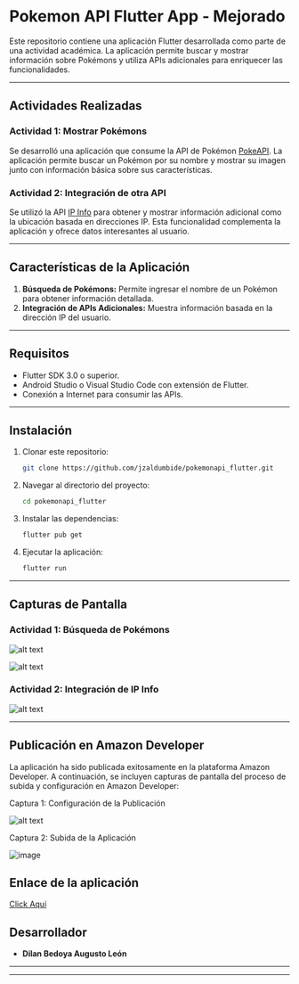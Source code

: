 # Pokemon API Flutter App - Mejorado

Este repositorio contiene una aplicación Flutter desarrollada como parte de una actividad académica. La aplicación permite buscar y mostrar información sobre Pokémons y utiliza APIs adicionales para enriquecer las funcionalidades.

---

## Actividades Realizadas

### Actividad 1: Mostrar Pokémons

Se desarrolló una aplicación que consume la API de Pokémon [PokeAPI](https://pokeapi.co/). La aplicación permite buscar un Pokémon por su nombre y mostrar su imagen junto con información básica sobre sus características.

### Actividad 2: Integración de otra API

Se utilizó la API [IP Info](https://ipinfo.io/) para obtener y mostrar información adicional como la ubicación basada en direcciones IP. Esta funcionalidad complementa la aplicación y ofrece datos interesantes al usuario.

---

## Características de la Aplicación

1. **Búsqueda de Pokémons:** Permite ingresar el nombre de un Pokémon para obtener información detallada.
2. **Integración de APIs Adicionales:** Muestra información basada en la dirección IP del usuario.
---

## Requisitos

- Flutter SDK 3.0 o superior.
- Android Studio o Visual Studio Code con extensión de Flutter.
- Conexión a Internet para consumir las APIs.

---

## Instalación

1. Clonar este repositorio:

   ```bash
   git clone https://github.com/jzaldumbide/pokemonapi_flutter.git
   ```

2. Navegar al directorio del proyecto:

   ```bash
   cd pokemonapi_flutter
   ```

3. Instalar las dependencias:

   ```bash
   flutter pub get
   ```

4. Ejecutar la aplicación:

   ```bash
   flutter run
   ```

---

## Capturas de Pantalla

### Actividad 1: Búsqueda de Pokémons

![alt text](image.png)

![alt text](image-1.png)
### Actividad 2: Integración de IP Info 

![alt text](image-2.png)


---
## Publicación en Amazon Developer

La aplicación ha sido publicada exitosamente en la plataforma Amazon Developer. A continuación, se incluyen capturas de pantalla del proceso de subida y configuración en Amazon Developer:

Captura 1: Configuración de la Publicación

![alt text](image-3.png)

Captura 2: Subida de la Aplicación

![image](https://github.com/user-attachments/assets/09f4ebb3-9c88-469f-883e-7f707b23d292)

## Enlace de la aplicación
[Click Aquí](https://www.amazon.com/gp/product/B0DS94RJNB)

## Desarrollador

- **Dilan Bedoya Augusto León**


---


---


